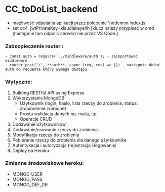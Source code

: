 # CC_toDoList_backend

- możliwość odpalania aplikacji przez polecenie 'nodemon index.js'
- set cc4_jwtPrivateKey=klaudiakeyehh [klucz należy przypisać w cmd (następnie tam odpalić serwer) nie przez VS Code.]


### Zabezpieczenie router :
    - const auth = require('../middleware/auth'); - zaimportować middleware
    - router.post('/', **auth**, async (req, res) => {}) - następnie dodać auth do requesta który wymaga dostępu


### Wytyczne:
 1. Building RESTful API using Express
 2. Wykorzystanie MongoDB:
    - Użytkownik (login, hasło, lista rzeczy do zrobienia, status: zrobione/nie zrobione)
    - Prosta walidacja danych np. maila, itp.
    - Operacje CRUD 
 3. Dodawanie użytkowników
 4. Dodawanie/usuwanie rzeczy do zrobienia
 5. Modyfikacja rzeczy do zrobienia
 6. Pobieranie rzeczy do zrobienia dla danego użytkownika
 7. Autentykacja i autoryzacja (rejestracja i logowanie)
 8. Deploy na Heroku
 
 ### Zmienne środowiskowe heroku:
 - MONGO_USER
 - MONGO_PASS
 - MONGO_DEF_DB